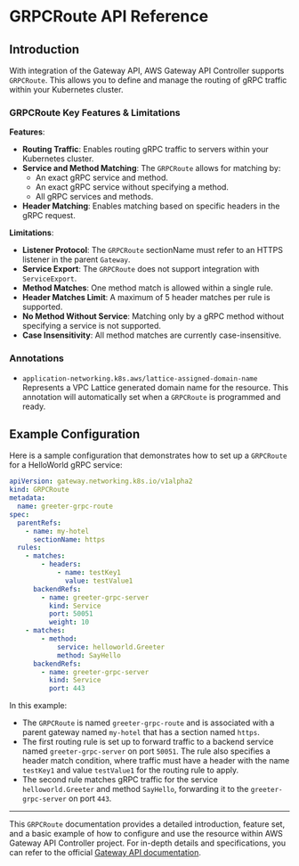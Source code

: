 # GRPCRoute API Reference

## Introduction

With integration of the Gateway API, AWS Gateway API Controller supports `GRPCRoute`.
This allows you to define and manage the routing of gRPC traffic within your Kubernetes cluster.

### GRPCRoute Key Features & Limitations

**Features**:

- **Routing Traffic**: Enables routing gRPC traffic to servers within your Kubernetes cluster.
- **Service and Method Matching**: The `GRPCRoute` allows for matching by:
    - An exact gRPC service and method.
    - An exact gRPC service without specifying a method.
    - All gRPC services and methods.
- **Header Matching**: Enables matching based on specific headers in the gRPC request.

**Limitations**:

- **Listener Protocol**: The `GRPCRoute` sectionName must refer to an HTTPS listener in the parent `Gateway`.
- **Service Export**: The `GRPCRoute` does not support integration with `ServiceExport`.
- **Method Matches**: One method match is allowed within a single rule.
- **Header Matches Limit**: A maximum of 5 header matches per rule is supported.
- **No Method Without Service**: Matching only by a gRPC method without specifying a service is not supported.
- **Case Insensitivity**: All method matches are currently case-insensitive.

### Annotations

- `application-networking.k8s.aws/lattice-assigned-domain-name`  
  Represents a VPC Lattice generated domain name for the resource. This annotation will automatically set
  when a `GRPCRoute` is programmed and ready.

## Example Configuration

Here is a sample configuration that demonstrates how to set up a `GRPCRoute` for a HelloWorld gRPC service:

```yaml
apiVersion: gateway.networking.k8s.io/v1alpha2
kind: GRPCRoute
metadata:
  name: greeter-grpc-route
spec:
  parentRefs:
    - name: my-hotel
      sectionName: https
  rules:
    - matches:
        - headers:
            - name: testKey1
              value: testValue1
      backendRefs:
        - name: greeter-grpc-server
          kind: Service
          port: 50051
          weight: 10
    - matches:
        - method:
            service: helloworld.Greeter
            method: SayHello
      backendRefs:
        - name: greeter-grpc-server
          kind: Service
          port: 443
```

In this example:

- The `GRPCRoute` is named `greeter-grpc-route` and is associated with a parent gateway named `my-hotel` that has
  a section named `https`.
- The first routing rule is set up to forward traffic to a backend service named `greeter-grpc-server` on port `50051`.
  The rule also specifies a header match condition, where traffic must have a header with the name `testKey1` and
  value `testValue1` for the routing rule to apply.
- The second rule matches gRPC traffic for the service `helloworld.Greeter` and method `SayHello`, forwarding it to
  the `greeter-grpc-server` on port `443`.

---

This `GRPCRoute` documentation provides a detailed introduction, feature set, and a basic example of how to configure
and use the resource within AWS Gateway API Controller project. For in-depth details and specifications, you can refer to the
official [Gateway API documentation](https://gateway-api.sigs.k8s.io/references/spec/#networking.x-k8s.io/v1alpha2.GRPCRoute).